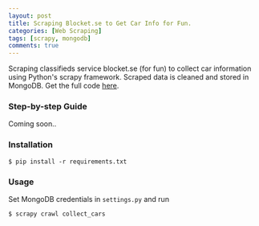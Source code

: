 ```yaml
---
layout: post
title: Scraping Blocket.se to Get Car Info for Fun.
categories: [Web Scraping]
tags: [scrapy, mongodb]
comments: true
---
```


Scraping classifieds service blocket.se (for fun) to collect car information using Python's scrapy framework. Scraped data is cleaned and 
stored in MongoDB. Get the full code [here](https://github.com/spartonia/Blocket_project).

### Step-by-step Guide
Coming soon..

### Installation
```
$ pip install -r requirements.txt
```

### Usage
Set MongoDB credentials in `settings.py` and run 

```
$ scrapy crawl collect_cars
```
